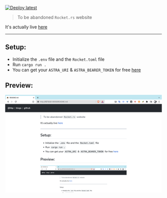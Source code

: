 [![Deploy latest](https://github.com/hoangph271/hbp/actions/workflows/deploy-latest.yml/badge.svg)](https://github.com/hoangph271/hbp/actions/workflows/deploy-latest.yml)

> To be abandoned `Rocket.rs` website

It's actually live [here](https://sneu.date/)

---

## Setup:

- Initialize the `.env` file and the `Rocket.toml` file
- Run `cargo run .`
- You can get your `ASTRA_URI` & `ASTRA_BEARER_TOKEN` for free [here](https://astra.datastax.com/)

## Preview:

![image](static/images/hbp.png)

